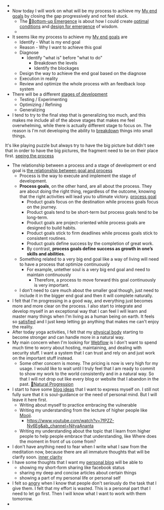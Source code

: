 - 
- Now today I will work on what will be my process to achieve my [My end goals](<My end goals.md>) by closing the gap progressively and not feel stuck.
    - The [🌲Bottom-up Emergence](<🌲Bottom-up Emergence.md>) is about how I could create [optimal conditions](<optimal conditions.md>) and [design for emergence](<design for emergence.md>) of wisdom. 
    - 
- It seems like my process to achieve my [My end goals](<My end goals.md>) are
    - Identify - What is my end goal
    - Reason - Why I want to achieve this goal
    - Diagnose 
        - Identify "what is" before "what to do"
            - Breakdown the levels
            - Identify the blockages
    - Design the way to achieve the end goal based on the diagnose
    - Execution in reality
    - Review and optimize the whole process with an feedback loop system 
- There will be a different [stages of development](<stages of development.md>)
    - Testing / Experimenting
    - Optimizing / Refining
    - Generalizing
- I tend to try to the final step that is generalizing too much, and this makes me include all of the above stages that makes me feel overwhelming, while there is actually different stage to focus on. The reason is I'm not developing the ability to [breakdown](<breakdown.md>) things into small things. 

It's like playing puzzle but always try to have the big picture but didn't see that in order to have the big pictures, the fragment need to be on their place first. [seeing the process](<seeing the process.md>)
- The relationship between a process and a stage of development or end goal is [the relationship between goal and process](<the relationship between goal and process.md>)
    - Process is the way to execute and implement the stage of development.
    - **Process goals**, on the other hand, are all about the process. They are about doing the right thing, regardless of the outcome, knowing that the right activities will lead you to ultimate victory. [process goal](<process goal.md>)
        - Product goals focus on the destination while process goals focus on the journey.
        - Product goals tend to be short-term but process goals tend to be long-term.
        - Product goals are project-oriented while process goals are designed to build habits.
        - Product goals stick to firm deadlines while process goals stick to consistent routines.
        - Product goals define success by the completion of great work.
        - By contrast, **process goals define success as growth in one’s skills and abilities.**
    - Something related to a very big end goal like a way of living will need to have a process that optimize continuously
        - For example, untether soul is a very big end goal and need to maintain continuously
            - Therefore, a process to move forward this goal continuously is very important.
    - I don't need to care much about the smaller goal though, just need to include it in the bigger end goal and then it will complete naturally.
- I felt that I'm progressing in a good way, and everything just becomes more and more clear on the process. I also start to integrate and develop myself in an exceptional way that I can feel I will learn and master many things when I'm living as a human being on earth. It feels so [satisfied](<satisfied.md>) and I just keep letting go anything that makes me can't enjoy the reality.
-  After today yoga activities, I felt that my [physical body](<physical body.md>) starting to become stronger and can handle more in a natural way.
- My main concern when I'm looking for [Webflow](<Webflow.md>) is I don't want to spend much time to worry about hosting, maintaining, and dealing with security stuff. I want a system that I can trust and rely on and just work on the important stuff instead. 
    - Some other concern is money. The pricing is now is very high for my usage. I would like to wait until I truly feel that I am ready to commit to show my work to the world consistently and in a natural way. So that I will not drop out like every blog or website that I abandon in the past. [🌱Natural Progression](<🌱Natural Progression.md>)
- I start to have some [blog ideas](<blog ideas.md>) that I want to express myself on. I still not fully sure that it is soul-guidance or the need of personal mind. But I will leave it here first.
    - Writing about myself to practice embracing the vulnerable
    - Writing my understanding from the lecture of higher people like [Mooji](<Mooji.md>).
        - https://www.youtube.com/watch?v=7fPZZ-Nv6Eg&ab_channel=NityaAnanta
    - Writing my understanding about the topic that I learn from higher people to help people embrace that understanding, like Where does the moment in front of us come from?
- I don't have anything need to fear when I write what I saw from the meditation now, because there are all immature thoughts that will be clarify soon. [inner clarity](<inner clarity.md>)
- I have some thoughts that I want my [personal blog](<personal blog.md>) will be able to
    - showing my short-form sharing like facebook status
    - sharing my deep and concise articles about certain things
    - showing a part of my personal life or personal self
- I felt so [angry](<angry.md>) when I know that people don't seriously do the task that I give them. I felt that my effort is wasted. This is a personal part that I need to let go first. Then I will know what I want to work with them tomorrow.
-  
